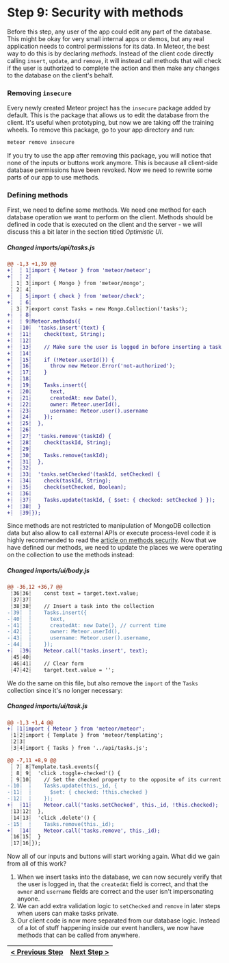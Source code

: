 # Step 9: Security with methods

[//]: # (head-end)


Before this step, any user of the app could edit any part of the database. This might be okay for very small internal apps or demos, but any real application needs to control permissions for its data. In Meteor, the best way to do this is by declaring _methods_. Instead of the client code directly calling `insert`, `update`, and `remove`, it will instead call methods that will check if the user is authorized to complete the action and then make any changes to the database on the client's behalf.

### Removing `insecure`

Every newly created Meteor project has the `insecure` package added by default. This is the package that allows us to edit the database from the client. It's useful when prototyping, but now we are taking off the training wheels. To remove this package, go to your app directory and run:

```bash
meteor remove insecure
```

If you try to use the app after removing this package, you will notice that none of the inputs or buttons work anymore. This is because all client-side database permissions have been revoked. Now we need to rewrite some parts of our app to use methods.

### Defining methods

First, we need to define some methods. We need one method for each database operation we want to perform on the client. Methods should be defined in code that is executed on the client and the server - we will discuss this a bit later in the section titled _Optimistic UI_.

[{]: <helper> (diffStep 9.2 noTitle=true)

##### Changed imports&#x2F;api&#x2F;tasks.js
```diff
@@ -1,3 +1,39 @@
+┊  ┊ 1┊import { Meteor } from 'meteor/meteor';
+┊  ┊ 2┊
 ┊ 1┊ 3┊import { Mongo } from 'meteor/mongo';
 ┊ 2┊ 4┊
+┊  ┊ 5┊import { check } from 'meteor/check';
+┊  ┊ 6┊
 ┊ 3┊ 7┊export const Tasks = new Mongo.Collection('tasks');
+┊  ┊ 8┊
+┊  ┊ 9┊Meteor.methods({
+┊  ┊10┊  'tasks.insert'(text) {
+┊  ┊11┊    check(text, String);
+┊  ┊12┊
+┊  ┊13┊    // Make sure the user is logged in before inserting a task
+┊  ┊14┊
+┊  ┊15┊    if (!Meteor.userId()) {
+┊  ┊16┊      throw new Meteor.Error('not-authorized');
+┊  ┊17┊    }
+┊  ┊18┊
+┊  ┊19┊    Tasks.insert({
+┊  ┊20┊      text,
+┊  ┊21┊      createdAt: new Date(),
+┊  ┊22┊      owner: Meteor.userId(),
+┊  ┊23┊      username: Meteor.user().username
+┊  ┊24┊    });
+┊  ┊25┊  },
+┊  ┊26┊
+┊  ┊27┊  'tasks.remove'(taskId) {
+┊  ┊28┊    check(taskId, String);
+┊  ┊29┊
+┊  ┊30┊    Tasks.remove(taskId);
+┊  ┊31┊  },
+┊  ┊32┊
+┊  ┊33┊  'tasks.setChecked'(taskId, setChecked) {
+┊  ┊34┊    check(taskId, String);
+┊  ┊35┊    check(setChecked, Boolean);
+┊  ┊36┊
+┊  ┊37┊    Tasks.update(taskId, { $set: { checked: setChecked } });
+┊  ┊38┊  }
+┊  ┊39┊});
```

[}]: #

Since methods are not restricted to manipulation of MongoDB collection data but also  allow to call external APIs or execute process-level code it is highly recommended to read the [article on methods security](https://guide.meteor.com/security.html#methods).
Now that we have defined our methods, we need to update the places we were operating on the collection to use the methods instead:

[{]: <helper> (diffStep 9.3 noTitle=true)

##### Changed imports&#x2F;ui&#x2F;body.js
```diff
@@ -36,12 +36,7 @@
 ┊36┊36┊    const text = target.text.value;
 ┊37┊37┊
 ┊38┊38┊    // Insert a task into the collection
-┊39┊  ┊    Tasks.insert({
-┊40┊  ┊      text,
-┊41┊  ┊      createdAt: new Date(), // current time
-┊42┊  ┊      owner: Meteor.userId(),
-┊43┊  ┊      username: Meteor.user().username,
-┊44┊  ┊    });
+┊  ┊39┊    Meteor.call('tasks.insert', text);
 ┊45┊40┊
 ┊46┊41┊    // Clear form
 ┊47┊42┊    target.text.value = '';
```

[}]: #

We do the same on this file, but also remove the `import` of the `Tasks` collection since it's no longer necessary:

[{]: <helper> (diffStep 9.4 noTitle=true)

##### Changed imports&#x2F;ui&#x2F;task.js
```diff
@@ -1,3 +1,4 @@
+┊ ┊1┊import { Meteor } from 'meteor/meteor';
 ┊1┊2┊import { Template } from 'meteor/templating';
 ┊2┊3┊
 ┊3┊4┊import { Tasks } from '../api/tasks.js';
```
```diff
@@ -7,11 +8,9 @@
 ┊ 7┊ 8┊Template.task.events({
 ┊ 8┊ 9┊  'click .toggle-checked'() {
 ┊ 9┊10┊    // Set the checked property to the opposite of its current value
-┊10┊  ┊    Tasks.update(this._id, {
-┊11┊  ┊      $set: { checked: !this.checked }
-┊12┊  ┊    });
+┊  ┊11┊    Meteor.call('tasks.setChecked', this._id, !this.checked);
 ┊13┊12┊  },
 ┊14┊13┊  'click .delete'() {
-┊15┊  ┊    Tasks.remove(this._id);
+┊  ┊14┊    Meteor.call('tasks.remove', this._id);
 ┊16┊15┊  }
 ┊17┊16┊});
```

[}]: #

Now all of our inputs and buttons will start working again. What did we gain from all of this work?

1. When we insert tasks into the database, we can now securely verify that the user is logged in, that the `createdAt` field is correct, and that the `owner` and `username` fields are correct and the user isn't impersonating anyone.
2. We can add extra validation logic to `setChecked` and `remove` in later steps when users can make tasks private.
3. Our client code is now more separated from our database logic. Instead of a lot of stuff happening inside our event handlers, we now have methods that can be called from anywhere.



[//]: # (foot-start)

[{]: <helper> (navStep)

| [< Previous Step](step8.md) | [Next Step >](step10.md) |
|:--------------------------------|--------------------------------:|

[}]: #
